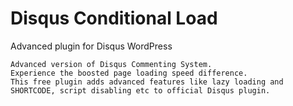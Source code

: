 # Disqus Conditional Load
Advanced plugin for Disqus WordPress


    Advanced version of Disqus Commenting System.
    Experience the boosted page loading speed difference.
    This free plugin adds advanced features like lazy loading and SHORTCODE, script disabling etc to official Disqus plugin.

